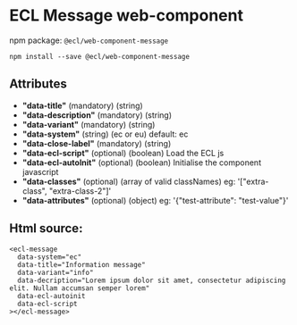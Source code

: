 # ECL Message web-component

npm package: `@ecl/web-component-message`

```shell
npm install --save @ecl/web-component-message
```

## Attributes

- **"data-title"** (mandatory) (string)
- **"data-description"** (mandatory) (string)
- **"data-variant"** (mandatory) (string)
- **"data-system"** (string) (ec or eu) default: ec
- **"data-close-label"** (mandatory) (string)
- **"data-ecl-script"** (optional) (boolean) Load the ECL js
- **"data-ecl-autoInit"** (optional) (boolean) Initialise the component javascript
- **"data-classes"** (optional) (array of valid classNames) eg: '["extra-class", "extra-class-2"]'
- **"data-attributes"** (optional) (object) eg: '{"test-attribute": "test-value"}'

## Html source:

<!-- prettier-ignore -->
```twig
<ecl-message  
  data-system="ec"  
  data-title="Information message"  
  data-variant="info"  
  data-decription="Lorem ipsum dolor sit amet, consectetur adipiscing elit. Nullam accumsan semper lorem"  
  data-ecl-autoinit  
  data-ecl-script  
></ecl-message>
```
